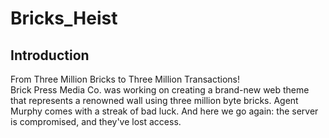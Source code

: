 # Bricks_Heist
## Introduction
From Three Million Bricks to Three Million Transactions!<br>
Brick Press Media Co. was working
on creating a brand-new web theme that represents a renowned wall using 
three million byte bricks. Agent Murphy comes with a streak of bad luck. 
And here we go again: the server is compromised, and they've lost access. 
